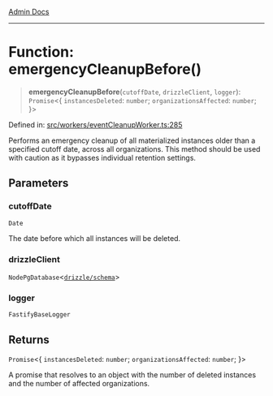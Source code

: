 [Admin Docs](/)

***

# Function: emergencyCleanupBefore()

> **emergencyCleanupBefore**(`cutoffDate`, `drizzleClient`, `logger`): `Promise`\<\{ `instancesDeleted`: `number`; `organizationsAffected`: `number`; \}\>

Defined in: [src/workers/eventCleanupWorker.ts:285](https://github.com/Sourya07/talawa-api/blob/cfbd515d04ffba748b09232a33807f1845dd1878/src/workers/eventCleanupWorker.ts#L285)

Performs an emergency cleanup of all materialized instances older than a specified
cutoff date, across all organizations. This method should be used with caution as it
bypasses individual retention settings.

## Parameters

### cutoffDate

`Date`

The date before which all instances will be deleted.

### drizzleClient

`NodePgDatabase`\<[`drizzle/schema`](../../../drizzle/schema/README.md)\>

### logger

`FastifyBaseLogger`

## Returns

`Promise`\<\{ `instancesDeleted`: `number`; `organizationsAffected`: `number`; \}\>

A promise that resolves to an object with the number of deleted instances
         and the number of affected organizations.
